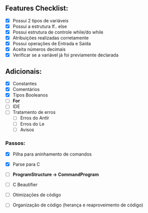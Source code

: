 ## Features Checklist:
- [x] Possui 2 tipos de variáveis
- [x] Possui a estrutura If.. else
- [x] Possui estrutura de controle while/do while
- [x] Atribuições realizadas corretamente
- [x] Possui operações de Entrada e Saída
- [x] Aceita números decimais
- [x] Verificar se a variável já foi previamente declarada

## Adicionais:
- [x] Constantes
- [x] Comentários
- [x] Tipos Booleanos
- [ ] **For**
- [ ] IDE
- [ ] Tratamento de erros
    - [ ] Erros do Antlr
    - [ ] Erros do Le
    - [ ] Avisos
    
### Passos:
- [x] Pilha para aninhamento de comandos
- [x] Parse para C
- [ ] **ProgramStructure -> CommandProgram**
- [ ] C Beautifier

- [ ] Otimizações de código
- [ ] Organização de código (herança e reaproveimento de código)